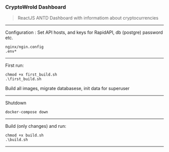 ### CryptoWrold Dashboard

> ReactJS ANTD Dashboard with informatiom about cryptocurrencies

--- 
Configuration : Set API hosts, and keys for RapidAPI, db (postgre) password etc.

    nginx/ngin.config
    .env*

---
First run:

    chmod +x first_build.sh
    .\first_build.sh

Build all images, migrate databasese, init data for superuser

---
Shutdown

    docker-compose down

---

Build (only changes) and run:

    chmod +x build.sh
    .\build.sh

---

